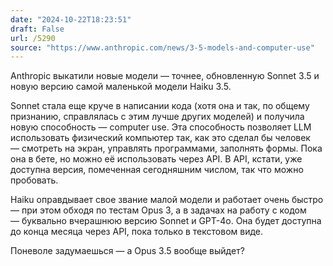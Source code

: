 ```yaml
---
date: "2024-10-22T18:23:51"
draft: False
url: /5290
source: "https://www.anthropic.com/news/3-5-models-and-computer-use"
---
```


Anthropic выкатили новые модели — точнее, обновленную Sonnet 3.5 и новую версию самой маленькой модели Haiku 3.5. 

Sonnet стала еще круче в написании кода (хотя она и так, по общему признанию, справлялась с этим лучше других моделей) и получила новую способность — computer use. Эта способность позволяет LLM использовать физический компьютер так, как это сделал бы человек — смотреть на экран, управлять программами, заполнять формы. Пока она в бете, но можно её использовать через API. В API, кстати, уже доступна версия, помеченная сегодняшним числом, так что можно пробовать.

Haiku оправдывает свое звание малой модели и работает очень быстро — при этом обходя по тестам Opus 3, а в задачах на работу с кодом — буквально вчерашнюю версию Sonnet и GPT-4o. Она будет доступна до конца месяца через API, пока только в текстовом виде.

Поневоле задумаешься — а Opus 3.5 вообще выйдет?
